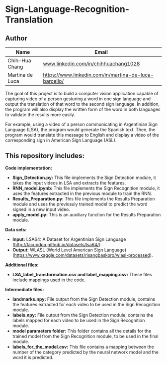 # Sign-Language-Recognition-Translation
## Author
|Name|Email|
|-----|-----|
|Chih-Hua Chang|www.linkedin.com/in/chihhuachang1028|
|Martina de Luca|https://www.linkedin.com/in/martina-de-luca-barcello/|

The goal of this project is to build a computer vision application capable of capturing video of a person gesturing a word in one sign language and output the translation of that word to the second sign language. In addition, the program will also display the written form of the word in both languages to validate the results more easily.

For example, using a video of a person communicating in Argentinian Sign Language (LSA), the program would generate the Spanish text. Then, the program would translate this message to English and display a video of the corresponding sign in American Sign Language (ASL).

## This repository includes:

**Code implementation:**
  - **Sign_Detection.py:** This file implements the Sign Detection module, it takes the input videos in LSA and extracts the features. 
  - **RNN_model.ipynb:** This file implements the Sign Recognition module, it uses the features extracted in the previous module to train the RNN. 
  - **Results_Preparation.py:** This file implements the Results Preparation module and uses the previosuly trained model to predict the word signed in a new input video.
  - **apply_model.py:** This is an auxiliary function for the Results Preparation module. 
  
**Data sets:**
  - **Input:** LSA64: A Dataset for Argentinian Sign Language (http://facundoq.github.io/datasets/lsa64/).
  - **Output:** WLASL (World Level American Sign Language) (https://www.kaggle.com/datasets/risangbaskoro/wlasl-processed).

**Additional files:**
  - **LSA_label_transformation.csv and label_mapping.csv:** These files include mappings used in the code.

**Intermediate files:**
  - **landmarks.npy:** File output from the Sign Detection module, contains the features extracted for each video to be used in the Sign Recognition module.
  - **labels.npy:** File output from the Sign Detection module, contains the labels mapped for each video to be used in the Sign Recognition module.
  - **model parameters folder:** This folder contains all the details for the trained model from the Sign Recognition module, to be used in the final module.
  - **labels_for_the_model.csv:** This file contains a mapping between the number of the category predicted by the neural network model and the word it is predicted.
